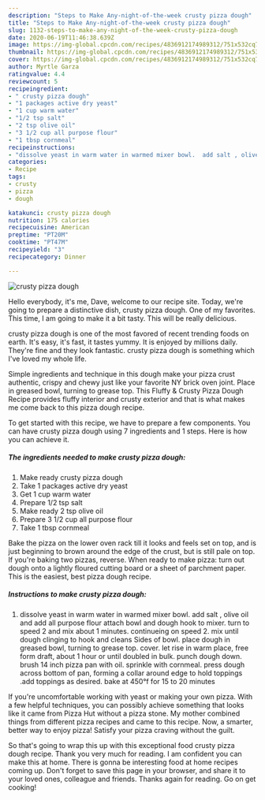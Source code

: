 ```yaml
---
description: "Steps to Make Any-night-of-the-week crusty pizza dough"
title: "Steps to Make Any-night-of-the-week crusty pizza dough"
slug: 1132-steps-to-make-any-night-of-the-week-crusty-pizza-dough
date: 2020-06-19T11:46:38.639Z
image: https://img-global.cpcdn.com/recipes/4836912174989312/751x532cq70/crusty-pizza-dough-recipe-main-photo.jpg
thumbnail: https://img-global.cpcdn.com/recipes/4836912174989312/751x532cq70/crusty-pizza-dough-recipe-main-photo.jpg
cover: https://img-global.cpcdn.com/recipes/4836912174989312/751x532cq70/crusty-pizza-dough-recipe-main-photo.jpg
author: Myrtle Garza
ratingvalue: 4.4
reviewcount: 5
recipeingredient:
- " crusty pizza dough"
- "1 packages active dry yeast"
- "1 cup warm water"
- "1/2 tsp salt"
- "2 tsp olive oil"
- "3 1/2 cup all purpose flour"
- "1 tbsp cornmeal"
recipeinstructions:
- "dissolve yeast in warm water in warmed mixer bowl.  add salt , olive oil and add all purpose flour attach bowl and dough hook to mixer.  turn to speed 2 and mix about 1 minutes.  continueing on speed 2. mix until dough clinging to hook and cleans Sides of bowl. place dough in greased bowl,  turning to grease top. cover. let rise in warm place,  free form draft,  about 1 hour or until doubled in bulk.  punch dough down. brush 14 inch pizza pan with oil.  sprinkle with cornmeal.  press dough across bottom of pan,  forming a collar around edge to hold toppings .add toppings as desired. bake at 450°f for 15 to 20 minutes"
categories:
- Recipe
tags:
- crusty
- pizza
- dough

katakunci: crusty pizza dough 
nutrition: 175 calories
recipecuisine: American
preptime: "PT20M"
cooktime: "PT47M"
recipeyield: "3"
recipecategory: Dinner

---
```



![crusty pizza dough](https://img-global.cpcdn.com/recipes/4836912174989312/751x532cq70/crusty-pizza-dough-recipe-main-photo.jpg)

Hello everybody, it's me, Dave, welcome to our recipe site. Today, we're going to prepare a distinctive dish, crusty pizza dough. One of my favorites. This time, I am going to make it a bit tasty. This will be really delicious.

crusty pizza dough is one of the most favored of recent trending foods on earth. It's easy, it's fast, it tastes yummy. It is enjoyed by millions daily. They're fine and they look fantastic. crusty pizza dough is something which I've loved my whole life.

Simple ingredients and technique in this dough make your pizza crust authentic, crispy and chewy just like your favorite NY brick oven joint. Place in greased bowl, turning to grease top. This Fluffy &amp; Crusty Pizza Dough Recipe provides fluffy interior and crusty exterior and that is what makes me come back to this pizza dough recipe.


To get started with this recipe, we have to prepare a few components. You can have crusty pizza dough using 7 ingredients and 1 steps. Here is how you can achieve it.

<!--inarticleads1-->

##### The ingredients needed to make crusty pizza dough:

1. Make ready  crusty pizza dough
1. Take 1 packages active dry yeast
1. Get 1 cup warm water
1. Prepare 1/2 tsp salt
1. Make ready 2 tsp olive oil
1. Prepare 3 1/2 cup all purpose flour
1. Take 1 tbsp cornmeal


Bake the pizza on the lower oven rack till it looks and feels set on top, and is just beginning to brown around the edge of the crust, but is still pale on top. If you&#39;re baking two pizzas, reverse. When ready to make pizza: turn out dough onto a lightly floured cutting board or a sheet of parchment paper. This is the easiest, best pizza dough recipe. 

<!--inarticleads2-->

##### Instructions to make crusty pizza dough:

1. dissolve yeast in warm water in warmed mixer bowl.  add salt , olive oil and add all purpose flour attach bowl and dough hook to mixer.  turn to speed 2 and mix about 1 minutes.  continueing on speed 2. mix until dough clinging to hook and cleans Sides of bowl. place dough in greased bowl,  turning to grease top. cover. let rise in warm place,  free form draft,  about 1 hour or until doubled in bulk.  punch dough down. brush 14 inch pizza pan with oil.  sprinkle with cornmeal.  press dough across bottom of pan,  forming a collar around edge to hold toppings .add toppings as desired. bake at 450°f for 15 to 20 minutes


If you&#39;re uncomfortable working with yeast or making your own pizza. With a few helpful techniques, you can possibly achieve something that looks like it came from Pizza Hut without a pizza stone. My mother combined things from different pizza recipes and came to this recipe. Now, a smarter, better way to enjoy pizza! Satisfy your pizza craving without the guilt. 

So that's going to wrap this up with this exceptional food crusty pizza dough recipe. Thank you very much for reading. I am confident you can make this at home. There is gonna be interesting food at home recipes coming up. Don't forget to save this page in your browser, and share it to your loved ones, colleague and friends. Thanks again for reading. Go on get cooking!
